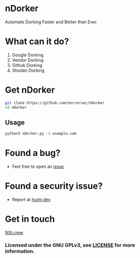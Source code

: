 # nDorker
Automate Dorking Faster and Better than Ever.

# What can it do?
1. Google Dorking
2. Vendor Dorking
3. Github Dorking
4. Shodan Dorking

# Get nDorker
```bash
git clone https://github.com/nerrorsec/nDorker
cd nDorker
```

## Usage
```bash
python3 nDorker.py -d example.com
```

# Found a bug?
- Feel free to open an [issue](https://github.com/nerrorsec/nDorker/issues)
# Found a security issue?
- Report at [huntr.dev](https://huntr.dev/bounties/disclose/?target=https://github.com/nerrorsec/nDorker)

# Get in touch
<a href="https://www.facebook.com/nslcrew">NSLcrew</a>

### Licensed under the GNU GPLv3, see [LICENSE](https://github.com/nerrorsec/GoogleDorker/blob/master/LICENSE) for more information.
